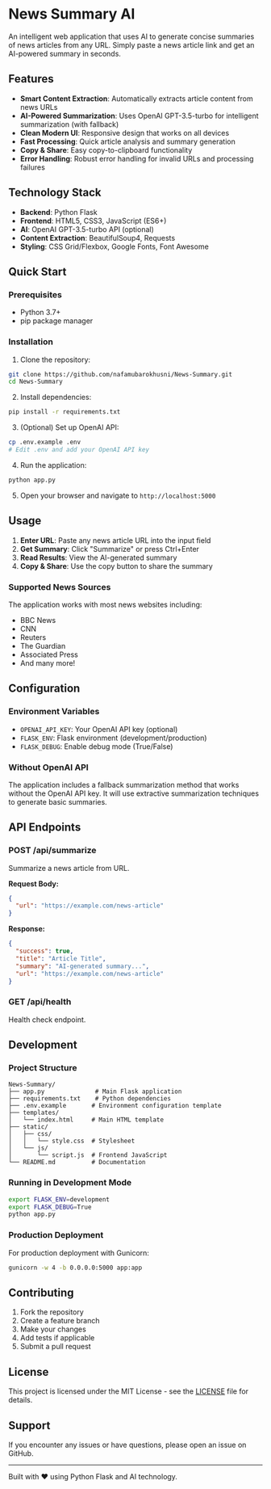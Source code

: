 # News Summary AI

An intelligent web application that uses AI to generate concise summaries of news articles from any URL. Simply paste a news article link and get an AI-powered summary in seconds.

## Features

- **Smart Content Extraction**: Automatically extracts article content from news URLs
- **AI-Powered Summarization**: Uses OpenAI GPT-3.5-turbo for intelligent summarization (with fallback)
- **Clean Modern UI**: Responsive design that works on all devices
- **Fast Processing**: Quick article analysis and summary generation
- **Copy & Share**: Easy copy-to-clipboard functionality
- **Error Handling**: Robust error handling for invalid URLs and processing failures

## Technology Stack

- **Backend**: Python Flask
- **Frontend**: HTML5, CSS3, JavaScript (ES6+)
- **AI**: OpenAI GPT-3.5-turbo API (optional)
- **Content Extraction**: BeautifulSoup4, Requests
- **Styling**: CSS Grid/Flexbox, Google Fonts, Font Awesome

## Quick Start

### Prerequisites

- Python 3.7+
- pip package manager

### Installation

1. Clone the repository:
```bash
git clone https://github.com/nafamubarokhusni/News-Summary.git
cd News-Summary
```

2. Install dependencies:
```bash
pip install -r requirements.txt
```

3. (Optional) Set up OpenAI API:
```bash
cp .env.example .env
# Edit .env and add your OpenAI API key
```

4. Run the application:
```bash
python app.py
```

5. Open your browser and navigate to `http://localhost:5000`

## Usage

1. **Enter URL**: Paste any news article URL into the input field
2. **Get Summary**: Click "Summarize" or press Ctrl+Enter
3. **Read Results**: View the AI-generated summary
4. **Copy & Share**: Use the copy button to share the summary

### Supported News Sources

The application works with most news websites including:
- BBC News
- CNN
- Reuters
- The Guardian
- Associated Press
- And many more!

## Configuration

### Environment Variables

- `OPENAI_API_KEY`: Your OpenAI API key (optional)
- `FLASK_ENV`: Flask environment (development/production)
- `FLASK_DEBUG`: Enable debug mode (True/False)

### Without OpenAI API

The application includes a fallback summarization method that works without the OpenAI API key. It will use extractive summarization techniques to generate basic summaries.

## API Endpoints

### POST /api/summarize
Summarize a news article from URL.

**Request Body:**
```json
{
  "url": "https://example.com/news-article"
}
```

**Response:**
```json
{
  "success": true,
  "title": "Article Title",
  "summary": "AI-generated summary...",
  "url": "https://example.com/news-article"
}
```

### GET /api/health
Health check endpoint.

## Development

### Project Structure
```
News-Summary/
├── app.py              # Main Flask application
├── requirements.txt    # Python dependencies
├── .env.example       # Environment configuration template
├── templates/
│   └── index.html     # Main HTML template
├── static/
│   ├── css/
│   │   └── style.css  # Stylesheet
│   └── js/
│       └── script.js  # Frontend JavaScript
└── README.md          # Documentation
```

### Running in Development Mode

```bash
export FLASK_ENV=development
export FLASK_DEBUG=True
python app.py
```

### Production Deployment

For production deployment with Gunicorn:

```bash
gunicorn -w 4 -b 0.0.0.0:5000 app:app
```

## Contributing

1. Fork the repository
2. Create a feature branch
3. Make your changes
4. Add tests if applicable
5. Submit a pull request

## License

This project is licensed under the MIT License - see the [LICENSE](LICENSE) file for details.

## Support

If you encounter any issues or have questions, please open an issue on GitHub.

---

Built with ❤️ using Python Flask and AI technology.
